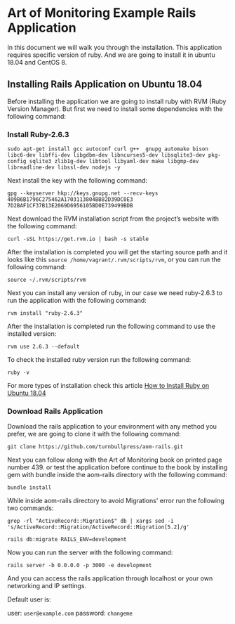# Art of Monitoring Example Rails Application

In this document we will walk you through the installation. This application requires specific version of ruby. And we are going to install it in ubuntu 18.04 and CentOS 8.

## Installing Rails Application on Ubuntu 18.04

Before installing the application we are going to install ruby with RVM (Ruby Version Manager). But first we need to install some dependencies with the following command:

### Install Ruby-2.6.3
```
sudo apt-get install gcc autoconf curl g++  gnupg automake bison libc6-dev libffi-dev libgdbm-dev libncurses5-dev libsqlite3-dev pkg-config sqlite3 zlib1g-dev libtool libyaml-dev make libgmp-dev libreadline-dev libssl-dev nodejs -y

```
Next install the key with the following command:

```
gpg --keyserver hkp://keys.gnupg.net --recv-keys 409B6B1796C275462A1703113804BB82D39DC0E3 7D2BAF1CF37B13E2069D6956105BD0E739499BDB
```
Next download the RVM installation script from the project’s website with the following command:

```
curl -sSL https://get.rvm.io | bash -s stable
```
After the installation is completed you will get the starting source path and it looks like this ```source /home/vagrant/.rvm/scripts/rvm```, or you can run the following command:

```
source ~/.rvm/scripts/rvm
```

Next you can install any version of ruby, in our case we need ruby-2.6.3 to run the application with the following command:

```
rvm install "ruby-2.6.3"
```
After the installation is completed run the following command to use the installed version:

```
rvm use 2.6.3 --default
```
To check the installed ruby version run the following command:

```
ruby -v
```
For more types of installation check this article [How to Install Ruby on Ubuntu 18.04](https://www.atlantic.net/vps-hosting/how-to-install-ruby-on-ubuntu-18-04/)

### Download Rails Application

Download the rails application to your environment with any method you prefer, we are going to clone it with the following command:

```
git clone https://github.com/turnbullpress/aom-rails.git
```
Next you can follow along with the Art of Monitoring book on printed page number 439. or test the application before continue to the book by installing gem with bundle inside the aom-rails directory with the following command:

```
bundle install
```   
While inside aom-rails directory to avoid Migrations' error run the following two commands:

```
grep -rl "ActiveRecord::Migration$" db | xargs sed -i 's/ActiveRecord::Migration/ActiveRecord::Migration[5.2]/g'
```
```
rails db:migrate RAILS_ENV=development
```
Now you can run the server with the following command:
```
rails server -b 0.0.0.0 -p 3000 -e development
```
And you can access the rails application through localhost or your own networking and IP settings.

Default user is:

user: ```user@example.com```
password: ```changeme```
